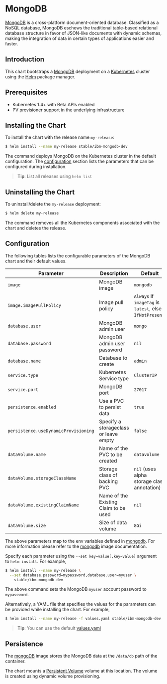 # MongoDB

[MongoDB](https://www.mongodb.com/) is a cross-platform document-oriented database. Classified as a NoSQL database, MongoDB eschews the traditional table-based relational database structure in favor of JSON-like documents with dynamic schemas, making the integration of data in certain types of applications easier and faster.

## Introduction

This chart bootstraps a [MongoDB](https://github.ibm.com/tools-for-aps/dsm_on_cloud/tree/master/platform/Kubernetes/IBMCp/Databases/MongoDB) deployment on a [Kubernetes](http://kubernetes.io) cluster using the [Helm](https://helm.sh) package manager.

## Prerequisites

- Kubernetes 1.4+ with Beta APIs enabled
- PV provisioner support in the underlying infrastructure

## Installing the Chart

To install the chart with the release name `my-release`:

```bash
$ helm install --name my-release stable/ibm-mongodb-dev
```

The command deploys MongoDB on the Kubernetes cluster in the default configuration. The [configuration](#configuration) section lists the parameters that can be configured during installation.

> **Tip**: List all releases using `helm list`

## Uninstalling the Chart

To uninstall/delete the `my-release` deployment:

```bash
$ helm delete my-release
```

The command removes all the Kubernetes components associated with the chart and deletes the release.

## Configuration

The following tables lists the configurable parameters of the MongoDB chart and their default values.

|                  Parameter                   |             Description               |                         Default                          |
|----------------------------------------------|---------------------------------------|----------------------------------------------------------|
| `image`                                      | MongoDB image                         | `mongodb`                                                |
| `image.imagePullPolicy`                      | Image pull policy                     | `Always` if `imageTag` is `latest`, else `IfNotPresent`. |
| `database.user`                              | MongoDB admin user                    | `mongo`                                                  |
| `database.password`                          | MongoDB admin user password           | `nil`                                                    |
| `database.name`                              | Database to create                    | `admin`                                                  |
| `service.type`                               | Kubernetes Service type               | `ClusterIP`                                              |
| `service.port`                               | MongoDB port                          | `27017`                                                  |
| `persistence.enabled`                        | Use a PVC to persist data             | `true`                                                   |
| `persistence.useDynamicProvisioning`         | Specify a storageclass or leave empty | `false`                                                  |
| `dataVolume.name`                            | Name of the PVC to be created         | `datavolume`                                             |
| `dataVolume.storageClassName`                | Storage class of backing PVC          | `nil` (uses alpha storage class annotation)              |
| `dataVolume.existingClaimName`               | Name of the Existing Claim to be used | `nil`                                                    |
| `dataVolume.size`                            | Size of data volume                   | `8Gi`                                                    |

The above parameters map to the env variables defined in [mongodb](https://github.ibm.com/tools-for-aps/dsm_on_cloud/tree/master/platform/Kubernetes/IBMCp/Databases/MongoDB). For more information please refer to the [mongodb](https://github.ibm.com/tools-for-aps/dsm_on_cloud/tree/master/platform/Kubernetes/IBMCp/Databases/MongoDB) image documentation.

Specify each parameter using the `--set key=value[,key=value]` argument to `helm install`. For example,

```bash
$ helm install --name my-release \
  --set database.password=mypassword,database.user=myuser \
    stable/ibm-mongodb-dev
```

The above command sets the MongoDB `myuser` account password to `mypassword`. 

Alternatively, a YAML file that specifies the values for the parameters can be provided while installing the chart. For example,

```bash
$ helm install --name my-release -f values.yaml stable/ibm-mongodb-dev
```

> **Tip**: You can use the default [values.yaml](values.yaml)

## Persistence

The [mongoDB](https://github.ibm.com/tools-for-aps/dsm_on_cloud/tree/master/platform/Kubernetes/IBMCp/Databases/MongoDB) image stores the MongoDB data at the `/data/db` path of the container.

The chart mounts a [Persistent Volume](http://kubernetes.io/docs/user-guide/persistent-volumes/) volume at this location. The volume is created using dynamic volume provisioning.
